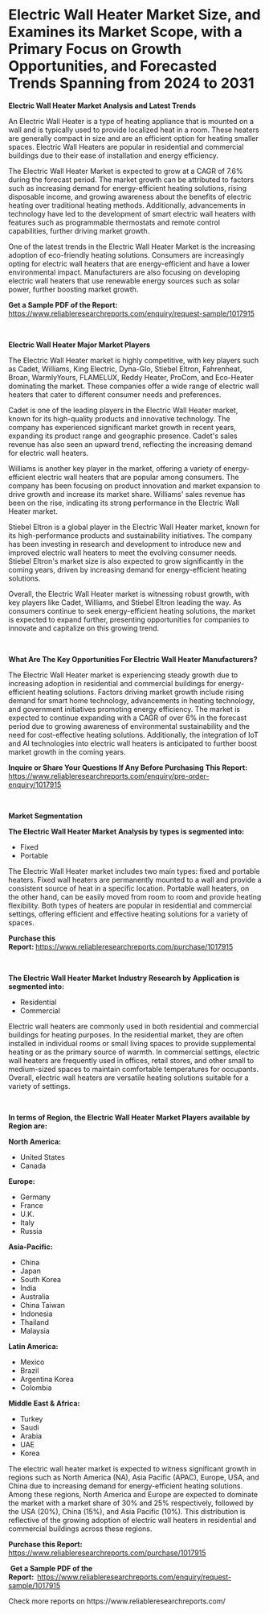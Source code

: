 <p><h1>Electric Wall Heater Market Size, and Examines its Market Scope, with a Primary Focus on Growth Opportunities, and Forecasted Trends Spanning from 2024 to 2031</h1></p><p><strong>Electric Wall Heater Market Analysis and Latest Trends</strong></p>
<p><p>An Electric Wall Heater is a type of heating appliance that is mounted on a wall and is typically used to provide localized heat in a room. These heaters are generally compact in size and are an efficient option for heating smaller spaces. Electric Wall Heaters are popular in residential and commercial buildings due to their ease of installation and energy efficiency.</p><p>The Electric Wall Heater Market is expected to grow at a CAGR of 7.6% during the forecast period. The market growth can be attributed to factors such as increasing demand for energy-efficient heating solutions, rising disposable income, and growing awareness about the benefits of electric heating over traditional heating methods. Additionally, advancements in technology have led to the development of smart electric wall heaters with features such as programmable thermostats and remote control capabilities, further driving market growth.</p><p>One of the latest trends in the Electric Wall Heater Market is the increasing adoption of eco-friendly heating solutions. Consumers are increasingly opting for electric wall heaters that are energy-efficient and have a lower environmental impact. Manufacturers are also focusing on developing electric wall heaters that use renewable energy sources such as solar power, further boosting market growth.</p></p>
<p><strong>Get a Sample PDF of the Report:&nbsp;</strong> <a href="https://www.reliableresearchreports.com/enquiry/request-sample/1017915">https://www.reliableresearchreports.com/enquiry/request-sample/1017915</a></p>
<p>&nbsp;</p>
<p><strong>Electric Wall Heater Major Market Players</strong></p>
<p><p>The Electric Wall Heater market is highly competitive, with key players such as Cadet, Williams, King Electric, Dyna-Glo, Stiebel Eltron, Fahrenheat, Broan, WarmlyYours, FLAMELUX, Reddy Heater, ProCom, and Eco-Heater dominating the market. These companies offer a wide range of electric wall heaters that cater to different consumer needs and preferences.</p><p>Cadet is one of the leading players in the Electric Wall Heater market, known for its high-quality products and innovative technology. The company has experienced significant market growth in recent years, expanding its product range and geographic presence. Cadet's sales revenue has also seen an upward trend, reflecting the increasing demand for electric wall heaters.</p><p>Williams is another key player in the market, offering a variety of energy-efficient electric wall heaters that are popular among consumers. The company has been focusing on product innovation and market expansion to drive growth and increase its market share. Williams' sales revenue has been on the rise, indicating its strong performance in the Electric Wall Heater market.</p><p>Stiebel Eltron is a global player in the Electric Wall Heater market, known for its high-performance products and sustainability initiatives. The company has been investing in research and development to introduce new and improved electric wall heaters to meet the evolving consumer needs. Stiebel Eltron's market size is also expected to grow significantly in the coming years, driven by increasing demand for energy-efficient heating solutions.</p><p>Overall, the Electric Wall Heater market is witnessing robust growth, with key players like Cadet, Williams, and Stiebel Eltron leading the way. As consumers continue to seek energy-efficient heating solutions, the market is expected to expand further, presenting opportunities for companies to innovate and capitalize on this growing trend.</p></p>
<p>&nbsp;</p>
<p><strong>What Are The Key Opportunities For Electric Wall Heater Manufacturers?</strong></p>
<p><p>The Electric Wall Heater market is experiencing steady growth due to increasing adoption in residential and commercial buildings for energy-efficient heating solutions. Factors driving market growth include rising demand for smart home technology, advancements in heating technology, and government initiatives promoting energy efficiency. The market is expected to continue expanding with a CAGR of over 6% in the forecast period due to growing awareness of environmental sustainability and the need for cost-effective heating solutions. Additionally, the integration of IoT and AI technologies into electric wall heaters is anticipated to further boost market growth in the coming years.</p></p>
<p><strong>Inquire or Share Your Questions If Any Before Purchasing This Report:</strong> <a href="https://www.reliableresearchreports.com/enquiry/pre-order-enquiry/1017915">https://www.reliableresearchreports.com/enquiry/pre-order-enquiry/1017915</a></p>
<p>&nbsp;</p>
<p><strong>Market Segmentation</strong></p>
<p><strong>The Electric Wall Heater Market Analysis by types is segmented into:</strong></p>
<p><ul><li>Fixed</li><li>Portable</li></ul></p>
<p><p>The Electric Wall Heater market includes two main types: fixed and portable heaters. Fixed wall heaters are permanently mounted to a wall and provide a consistent source of heat in a specific location. Portable wall heaters, on the other hand, can be easily moved from room to room and provide heating flexibility. Both types of heaters are popular in residential and commercial settings, offering efficient and effective heating solutions for a variety of spaces.</p></p>
<p><strong>Purchase this Report:&nbsp;</strong><a href="https://www.reliableresearchreports.com/purchase/1017915">https://www.reliableresearchreports.com/purchase/1017915</a></p>
<p>&nbsp;</p>
<p><strong>The Electric Wall Heater Market Industry Research by Application is segmented into:</strong></p>
<p><ul><li>Residential</li><li>Commercial</li></ul></p>
<p><p>Electric wall heaters are commonly used in both residential and commercial buildings for heating purposes. In the residential market, they are often installed in individual rooms or small living spaces to provide supplemental heating or as the primary source of warmth. In commercial settings, electric wall heaters are frequently used in offices, retail stores, and other small to medium-sized spaces to maintain comfortable temperatures for occupants. Overall, electric wall heaters are versatile heating solutions suitable for a variety of settings.</p></p>
<p>&nbsp;</p>
<p><strong>In terms of Region, the Electric Wall Heater Market Players available by Region are:</strong></p>
<p>
    <p> <strong> North America: </strong>
        <ul>
            <li>United States</li>
            <li>Canada</li>
        </ul>
        </p> 
    <p> <strong> Europe: </strong>
        <ul>
            <li>Germany</li>
            <li>France</li>
            <li>U.K.</li>
            <li>Italy</li>
            <li>Russia</li>
        </ul>
        </p> 
    <p> <strong> Asia-Pacific: </strong>
        <ul>
            <li>China</li>
            <li>Japan</li>
            <li>South Korea</li>
            <li>India</li>
            <li>Australia</li>
            <li>China Taiwan</li>
            <li>Indonesia</li>
            <li>Thailand</li>
            <li>Malaysia</li>
        </ul>
        </p> 
    <p> <strong> Latin America: </strong>
        <ul>
            <li>Mexico</li>
            <li>Brazil</li>
            <li>Argentina Korea</li>
            <li>Colombia</li>
        </ul>
        </p> 
    <p> <strong> Middle East & Africa: </strong>
        <ul>
            <li>Turkey</li>
            <li>Saudi</li>
            <li>Arabia</li>
            <li>UAE</li>
            <li>Korea</li>
        </ul>
    </p>
    </p>
<p><p>The electric wall heater market is expected to witness significant growth in regions such as North America (NA), Asia Pacific (APAC), Europe, USA, and China due to increasing demand for energy-efficient heating solutions. Among these regions, North America and Europe are expected to dominate the market with a market share of 30% and 25% respectively, followed by the USA (20%), China (15%), and Asia Pacific (10%). This distribution is reflective of the growing adoption of electric wall heaters in residential and commercial buildings across these regions.</p></p>
<p><strong>Purchase this Report: </strong><a href="https://www.reliableresearchreports.com/purchase/1017915">https://www.reliableresearchreports.com/purchase/1017915</a></p>
<p>&nbsp;<strong>Get a Sample PDF of the Report:&nbsp;&nbsp;</strong><a href="https://www.reliableresearchreports.com/enquiry/request-sample/1017915">https://www.reliableresearchreports.com/enquiry/request-sample/1017915</a></p>
<p><strong></strong></p>
<p>Check more reports on https://www.reliableresearchreports.com/</p>
